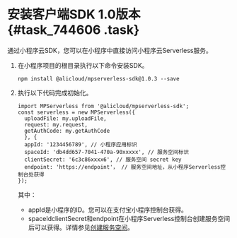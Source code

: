 # 安装客户端SDK 1.0版本 {#task_744606 .task}

通过小程序云SDK，您可以在小程序中直接访问小程序云Serverless服务。

1.  在小程序项目的根目录执行以下命令安装SDK。 

    ``` {#codeblock_ca8_4wv_n4m}
    npm install @alicloud/mpserverless-sdk@1.0.3 --save
    ```

2.  执行以下代码完成初始化。 

    ``` {#codeblock_zkb_jzg_edv}
    import MPServerless from '@alicloud/mpserverless-sdk';
    const serverless = new MPServerless({
      uploadFile: my.uploadFile,
      request: my.request, 
      getAuthCode: my.getAuthCode 
      }, {
      appId: '1234456789', // 小程序应用标识
      spaceId: 'db4dd657-7041-470a-90xxxxx', // 服务空间标识
      clientSecret: '6c3c86xxxx6', // 服务空间 secret key
      endpoint: 'https://endpoint'， // 服务空间地址，从小程序Serverless控制台处获得
    });
    ```

    其中：

    -   appId是小程序的ID。您可以在支付宝小程序控制台获得。
    -   spaceIdclientSecret和endpoint在小程序Serverless控制台创建服务空间后可以获得。详情参见[创建服务空间](cn.zh-CN/小程序Serverless开发指南/服务空间管理/创建服务空间.md#)。

